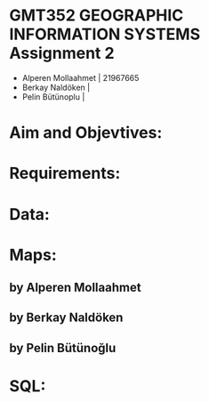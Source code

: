 # GMT352 GEOGRAPHIC INFORMATION SYSTEMS Assignment 2
* Alperen Mollaahmet | 21967665
* Berkay Naldöken |
* Pelin Bütünoplu |

# Aim and Objevtives:


# Requirements:



# Data:



# Maps:

## by Alperen Mollaahmet


## by Berkay Naldöken


## by Pelin Bütünoğlu


# SQL:
